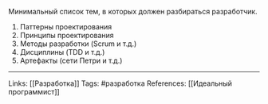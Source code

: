 Минимальный список тем, в которых должен разбираться разработчик. 
1. Паттерны проектирования
2. Принципы проектирования
3. Методы разработки (Scrum и т.д.)
4. Дисциплины (TDD и т.д.)
5. Артефакты (сети Петри и т.д.)
___
Links: [[Разработка]]
Tags: #разработка 
References: [[Идеальный программист]]
